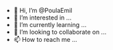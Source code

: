 - 👋 Hi, I’m @PoulaEmil
- 👀 I’m interested in ...
- 🌱 I’m currently learning ...
- 💞️ I’m looking to collaborate on ...
- 📫 How to reach me ...

<!---
PoulaEmil/PoulaEmil is a ✨ special ✨ repository because its `README.md` (this file) appears on your GitHub profile.
You can click the Preview link to take a look at your changes.
--->
